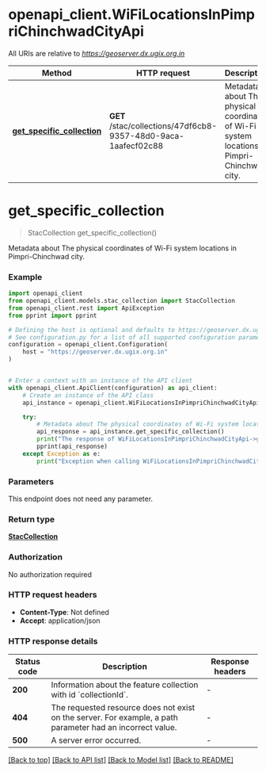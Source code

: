 # openapi_client.WiFiLocationsInPimpriChinchwadCityApi

All URIs are relative to *https://geoserver.dx.ugix.org.in*

Method | HTTP request | Description
------------- | ------------- | -------------
[**get_specific_collection**](WiFiLocationsInPimpriChinchwadCityApi.md#get_specific_collection) | **GET** /stac/collections/47df6cb8-9357-48d0-9aca-1aafecf02c88 | Metadata about The physical coordinates of Wi-Fi system locations in Pimpri-Chinchwad city.


# **get_specific_collection**
> StacCollection get_specific_collection()

Metadata about The physical coordinates of Wi-Fi system locations in Pimpri-Chinchwad city.

### Example


```python
import openapi_client
from openapi_client.models.stac_collection import StacCollection
from openapi_client.rest import ApiException
from pprint import pprint

# Defining the host is optional and defaults to https://geoserver.dx.ugix.org.in
# See configuration.py for a list of all supported configuration parameters.
configuration = openapi_client.Configuration(
    host = "https://geoserver.dx.ugix.org.in"
)


# Enter a context with an instance of the API client
with openapi_client.ApiClient(configuration) as api_client:
    # Create an instance of the API class
    api_instance = openapi_client.WiFiLocationsInPimpriChinchwadCityApi(api_client)

    try:
        # Metadata about The physical coordinates of Wi-Fi system locations in Pimpri-Chinchwad city.
        api_response = api_instance.get_specific_collection()
        print("The response of WiFiLocationsInPimpriChinchwadCityApi->get_specific_collection:\n")
        pprint(api_response)
    except Exception as e:
        print("Exception when calling WiFiLocationsInPimpriChinchwadCityApi->get_specific_collection: %s\n" % e)
```



### Parameters

This endpoint does not need any parameter.

### Return type

[**StacCollection**](StacCollection.md)

### Authorization

No authorization required

### HTTP request headers

 - **Content-Type**: Not defined
 - **Accept**: application/json

### HTTP response details

| Status code | Description | Response headers |
|-------------|-------------|------------------|
**200** | Information about the feature collection with id &#x60;collectionId&#x60;. |  -  |
**404** | The requested resource does not exist on the server. For example, a path parameter had an incorrect value. |  -  |
**500** | A server error occurred. |  -  |

[[Back to top]](#) [[Back to API list]](../README.md#documentation-for-api-endpoints) [[Back to Model list]](../README.md#documentation-for-models) [[Back to README]](../README.md)

